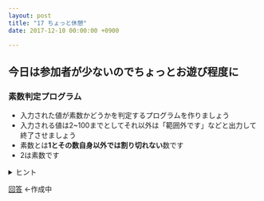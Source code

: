 ```yaml
---
layout: post
title: "17 ちょっと休憩"
date: 2017-12-10 00:00:00 +0900

---
```


## 今日は参加者が少ないのでちょっとお遊び程度に

### 素数判定プログラム

- 入力された値が素数かどうかを判定するプログラムを作りましょう
- 入力される値は2~100までとしてそれ以外は「範囲外です」などと出力して終了させましょう
- 素数とは**1とその数自身以外では割り切れない**数です
- 2は素数です

<details><summary>ヒント</summary><div>

<p>なにかカウンター的な変数を用意してみると楽かもしれません</p>
<p>割り切れるかを判別するのは剰余算(%)です</p>
<p>a%b=0ならば割り切れます(あまりが0だから)</p>
<p>1で割っても必ずわりきれるので考慮しなくてもいいかもしれません</p>
</div></details>


[回答](https://) ←作成中
